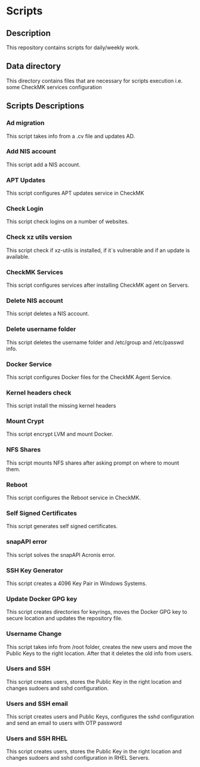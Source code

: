 # Scripts

## Description
This repository contains scripts for daily/weekly work.

## Data directory
This directory contains files that are necessary for scripts execution i.e. some CheckMK services configuration

## Scripts Descriptions

### Ad migration
This script takes info from a .cv file and updates AD.

### Add NIS account
This script add a NIS account.

### APT Updates
This script configures APT updates service in CheckMK

### Check Login
This script check logins on a number of websites.

### Check xz utils version
This script check if xz-utils is installed, if it´s vulnerable and if an update is available.

### CheckMK Services
This script configures services after installing CheckMK agent on Servers. 

### Delete NIS account
This script deletes a NIS account.

### Delete username folder
This script deletes the username folder and /etc/group and /etc/passwd info.

### Docker Service
This script configures Docker files for the CheckMK Agent Service.

### Kernel headers check
This script install the missing kernel headers

### Mount Crypt
This script encrypt LVM and mount Docker.

### NFS Shares
This script mounts NFS shares after asking prompt on where to mount them.

### Reboot
This script configures the Reboot service in CheckMK.

### Self Signed Certificates
This script generates self signed certificates.

### snapAPI error
This script solves the snapAPI Acronis error.

### SSH Key Generator
This script creates a 4096 Key Pair in Windows Systems.

### Update Docker GPG key
This script creates directories for keyrings, moves the Docker GPG key to secure location and updates the repository file.

### Username Change
This script takes info from /root folder, creates the new users and move the Public Keys to the right location. After that it deletes the old info from users.

### Users and SSH
This script creates users, stores the Public Key in the right location and changes sudoers and sshd configuration.

### Users and SSH email
This script creates users and Public Keys, configures the	sshd configuration and send an email to users with OTP password

### Users and SSH RHEL
This script creates users, stores the Public Key in the right location and changes sudoers and sshd configuration in RHEL Servers.



